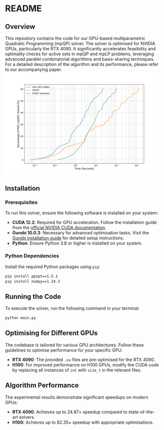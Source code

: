 # README

## Overview

This repository contains the code for our GPU-based multiparametric Quadratic Programming (mpQP) solver. The solver is optimised for NVIDIA GPUs, particularly the RTX 4090. It significantly accelerates feasibility and optimality checks for active sets in mpQP and mpLP problems, leveraging advanced parallel combinatorial algorithms and basis-sharing techniques. For a detailed description of the algorithm and its performance, please refer to our accompanying paper.
![Algorithm Performance](./algorithms_performance_len62.png)

## Installation

### Prerequisites

To run this solver, ensure the following software is installed on your system:

- **CUDA 12.2**: Required for GPU acceleration. Follow the installation guide from the [official NVIDIA CUDA documentation](https://developer.nvidia.com/cuda-toolkit).
- **Gurobi 10.0.3**: Necessary for advanced optimisation tasks. Visit the [Gurobi installation guide](https://www.gurobi.com/documentation/) for detailed setup instructions.
- **Python**: Ensure Python 3.8 or higher is installed on your system.

### Python Dependencies

Install the required Python packages using `pip`:

```bash
pip install ppopt==1.5.1
pip install numpy==1.24.3
```

## Running the Code

To execute the solver, run the following command in your terminal:

```bash
python main.py
```

## Optimising for Different GPUs

The codebase is tailored for various GPU architectures. Follow these guidelines to optimise performance for your specific GPU:

- **RTX 4090**: The provided `.so` files are pre-optimised for the RTX 4090.
- **H100**: For improved performance on H100 GPUs, modify the CUDA code by replacing all instances of `int` with `size_t` in the relevant files.

## Algorithm Performance

The experimental results demonstrate significant speedups on modern GPUs:

- **RTX 4090**: Achieves up to 24.87× speedup compared to state-of-the-art solvers.
- **H100**: Achieves up to 82.35× speedup with appropriate optimisations.
